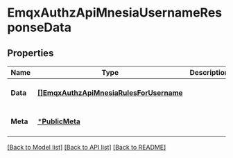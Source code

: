 # EmqxAuthzApiMnesiaUsernameResponseData

## Properties
Name | Type | Description | Notes
------------ | ------------- | ------------- | -------------
**Data** | [**[]EmqxAuthzApiMnesiaRulesForUsername**](emqx_authz_api_mnesia.rules_for_username.md) |  | [optional] [default to null]
**Meta** | [***PublicMeta**](public.meta.md) |  | [optional] [default to null]

[[Back to Model list]](../README.md#documentation-for-models) [[Back to API list]](../README.md#documentation-for-api-endpoints) [[Back to README]](../README.md)


